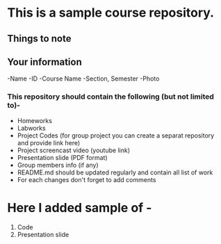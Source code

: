 # This is a sample course repository.
## Things to note
## Your information
-Name
-ID
-Course Name
-Section, Semester
-Photo
### This repository should contain the following (but not limited to)-
- Homeworks 
- Labworks
- Project Codes (for group project you can create a separat repository and provide link here)
- Project screencast video (youtube link)
- Presentation slide (PDF format)
- Group members info (if any) 
- README.md should be updated regularly and contain all list of work
- For each changes don't forget to add comments

# Here I added sample of -
1. Code
2. Presentation slide
